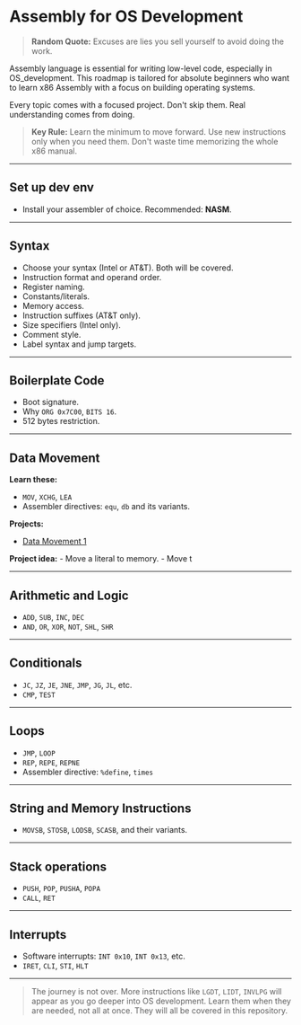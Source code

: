 # Assembly for OS Development

> **Random Quote:** Excuses are lies you sell yourself to avoid doing the work.

Assembly language is essential for writing low-level code, especially in OS\_development. This roadmap is tailored for absolute beginners who want to learn x86 Assembly with a focus on building operating systems.

Every topic comes with a focused project. Don't skip them. Real understanding comes from doing.

> **Key Rule:** Learn the minimum to move forward. Use new instructions only when you need them. Don't waste time memorizing the whole x86 manual.

---

## Set up dev env

+ Install your assembler of choice. Recommended: **NASM**.

---

## Syntax

+ Choose your syntax (Intel or AT&T). Both will be covered.
+ Instruction format and operand order.
+ Register naming.
+ Constants/literals.
+ Memory access.
+ Instruction suffixes (AT&T only).
+ Size specifiers (Intel only).
+ Comment style.
+ Label syntax and jump targets.

---

## Boilerplate Code

+ Boot signature.
+ Why `ORG 0x7C00`, `BITS 16`.
+ 512 bytes restriction.

---

## Data Movement

**Learn these:**
+ `MOV`, `XCHG`, `LEA`
+ Assembler directives: `equ`, `db` and its variants.

**Projects:**
+ [Data Movement 1](../projects/01_data_movement/README.md)

**Project idea:**
    - Move a literal to memory.
    - Move t

---

## Arithmetic and Logic
+ `ADD`, `SUB`, `INC`, `DEC`
+ `AND`, `OR`, `XOR`, `NOT`, `SHL`, `SHR`

---

## Conditionals

+ `JC`, `JZ`, `JE`, `JNE`, `JMP`, `JG`, `JL`, etc.
+ `CMP`, `TEST`

---

## Loops

+ `JMP`, `LOOP`
+ `REP`, `REPE`, `REPNE`
+ Assembler directive: `%define`, `times`

---

## String and Memory Instructions

+ `MOVSB`, `STOSB`, `LODSB`, `SCASB`, and their variants.

---

## Stack operations

+ `PUSH`, `POP`, `PUSHA`, `POPA`
+ `CALL`, `RET`

---

## Interrupts

+ Software interrupts: `INT 0x10`, `INT 0x13`, etc.
+ `IRET`, `CLI`, `STI`, `HLT`

---

> The journey is not over. More instructions like `LGDT`, `LIDT`, `INVLPG` will appear as you go deeper into OS development. Learn them when they are needed, not all at once. They will all be covered in this repository.
